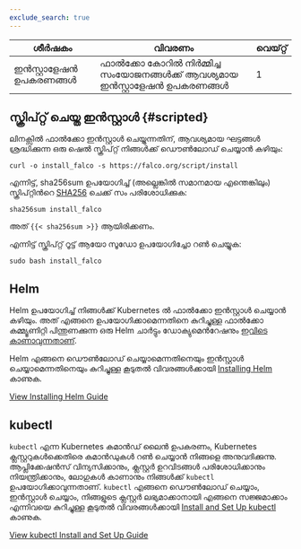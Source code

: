 ```yaml
---
exclude_search: true
---
```

| ശീർഷകം              | വിവരണം                                                       | വെയ്റ്റ് |
| ------------------- | ------------------------------------------------------------ | ----- |
| ഇൻസ്റ്റാളേഷൻ ഉപകരണങ്ങൾ | ഫാൽക്കോ കോറിൽ നിർമ്മിച്ച സംയോജനങ്ങൾക്ക് ആവശ്യമായ ഇൻസ്റ്റാളേഷൻ ഉപകരണങ്ങൾ | 1     |



## **സ്ക്രിപ്റ്റ് ചെയ്ത ഇൻസ്റ്റാൾ** **{#scripted}**

ലിനക്സിൽ ഫാൽക്കോ ഇൻസ്റ്റാൾ ചെയ്യുന്നതിന്, ആവശ്യമായ ഘട്ടങ്ങൾ ശ്രദ്ധിക്കുന്ന ഒരു ഷെൽ സ്ക്രിപ്റ്റ് നിങ്ങൾക്ക് ഡൌൺലോഡ് ചെയ്യാൻ കഴിയും:

```shell
curl -o install_falco -s https://falco.org/script/install
```

എന്നിട്ട്, sha256sum ഉപയോഗിച്ച് (അല്ലെങ്കിൽ സമാനമായ എന്തെങ്കിലും) സ്ക്രിപ്റ്റിൻറെ [SHA256](https://en.wikipedia.org/wiki/SHA-2) ചെക്ക് സം പരിശോധിക്കുക:

```shell
sha256sum install_falco
```

അത് `{{< sha256sum >}}` ആയിരിക്കണം.

എന്നിട്ട് സ്ക്രിപ്റ്റ് റൂട്ട് ആയോ സൂഡോ ഉപയോഗിച്ചോ റൺ ചെയ്യുക:

```shell
sudo bash install_falco
```

## Helm

Helm ഉപയോഗിച്ച് നിങ്ങൾക്ക് Kubernetes ൽ ഫാൽക്കോ ഇൻസ്റ്റാൾ ചെയ്യാൻ കഴിയും. അത് എങ്ങനെ ഉപയോഗിക്കാമെന്നതിനെ കുറിച്ചുള്ള ഫാൽക്കോ കമ്മ്യൂണിറ്റി പിന്തുണക്കുന്ന ഒരു Helm ചാർട്ടും ഡോക്യുമെൻറേഷനും [ഇവിടെ കാണാവുന്നതാണ്](https://github.com/falcosecurity/charts/tree/master/charts/falco).

Helm എങ്ങനെ ഡൌൺലോഡ് ചെയ്യാമെന്നതിനെയും ഇൻസ്റ്റാൾ ചെയ്യാമെന്നതിനെയും കുറിച്ചുള്ള കൂടുതൽ വിവരങ്ങൾക്കായി [Installing Helm](https://helm.sh/docs/intro/install/) കാണുക.

<a class="btn btn-primary" href="https://helm.sh/docs/intro/install/" role="button" aria-label="View Installing Helm Guide">View Installing Helm Guide</a>

## kubectl

`kubectl` എന്ന Kubernetes കമാൻഡ് ലൈൻ ഉപകരണം, Kubernetes ക്ലസ്റ്ററുകൾക്കെതിരെ കമാൻഡുകൾ റൺ ചെയ്യാൻ നിങ്ങളെ അനുവദിക്കുന്നു. ആപ്ലിക്കേഷൻസ് വിന്യസിക്കാനും, ക്ലസ്റ്റർ ഉറവിടങ്ങൾ പരിശോധിക്കാനും നിയന്ത്രിക്കാനും, ലോഗുകൾ കാണാനും നിങ്ങൾക്ക് `kubectl` ഉപയോഗിക്കാവുന്നതാണ്.
`kubectl` എങ്ങനെ ഡൌൺലോഡ് ചെയ്യാം, ഇൻസ്റ്റാൾ ചെയ്യാം, നിങ്ങളുടെ ക്ലസ്റ്റർ ലഭ്യമാക്കാനായി എങ്ങനെ സജ്ജമാക്കാം എന്നിവയെ കുറിച്ചുള്ള കൂടുതൽ വിവരങ്ങൾക്കായി [Install and Set Up kubectl](https://kubernetes.io/docs/tasks/tools/install-kubectl/) കാണുക.

<a class="btn btn-primary" href="https://kubernetes.io/docs/tasks/tools/install-kubectl/" role="button" aria-label="View kubectl Install and Set Up Guide">View kubectl Install and Set Up Guide</a>
